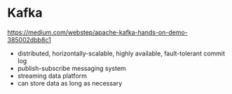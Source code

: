 # Kafka
https://medium.com/webstep/apache-kafka-hands-on-demo-385002dbb8c1
- distributed, horizontally-scalable, highly available, fault-tolerant commit log
- publish-subscribe messaging system
- streaming data platform
- can store data as long as necessary

